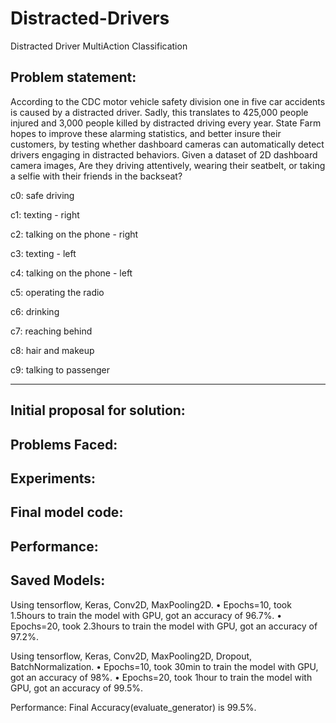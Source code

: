 # Distracted-Drivers
Distracted Driver MultiAction Classification

Problem statement: 
-------------------
According to the CDC motor vehicle safety division one in five car accidents is caused by a distracted driver. Sadly, this translates to 425,000 people injured and 3,000 people killed by distracted driving every year. State Farm hopes to improve these alarming statistics, and better insure their customers, by testing whether dashboard cameras can automatically detect drivers engaging in distracted behaviors. Given a dataset of 2D dashboard camera images, Are they driving attentively, wearing their seatbelt, or taking a selfie with their friends in the backseat?


c0: safe driving

c1: texting - right

c2: talking on the phone - right

c3: texting - left

c4: talking on the phone - left

c5: operating the radio

c6: drinking

c7: reaching behind

c8: hair and makeup

c9: talking to passenger

-----------------------------------------------------------------------------------------------

Initial proposal for solution:
------------------------------



Problems Faced:
---------------


Experiments:
-------------



Final model code:
-----------------



Performance:
------------




Saved Models: 
-------------



Using tensorflow, Keras, Conv2D, MaxPooling2D.
•	Epochs=10, took 1.5hours to train the model with GPU, got an accuracy of 96.7%.
•	Epochs=20, took 2.3hours to train the model with GPU, got an accuracy of 97.2%.

Using tensorflow, Keras, Conv2D, MaxPooling2D, Dropout, BatchNormalization.
•	Epochs=10, took 30min to train the model with GPU, got an accuracy of 98%.
•	Epochs=20, took 1hour to train the model with GPU, got an accuracy of 99.5%.


Performance: Final Accuracy(evaluate_generator) is 99.5%.
